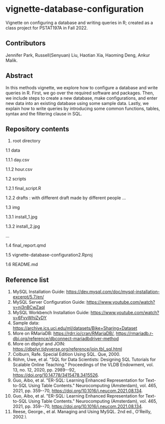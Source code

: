 # vignette-database-configuration
Vignette on configuring a database and writing queries in R; created as a class project for PSTAT197A in Fall 2022.
    
## Contributors
Jennifer Park, Russell(Senyuan) Liu, Haotian Xia, Haoming Deng, Ankur Malik.

## Abstract
In this methods vignette, we explore how to configure a database and write queries in R. First, we go over the required software and packages. Then, we include steps to create a new database, make configurations, and enter new data into an existing database using some sample data. Lastly, we explain how to write queries by introducing some common functions, tables, syntax and the filtering clause in SQL.

## Repository contents
1. root directory

1.1 data

1.1.1 day.csv

1.1.2 hour.csv

1.2 scripts

1.2.1 final_script.R

1.2.2 drafts : with different draft made by different people ...

1.3 img

1.3.1 install_1.jpg
 
1.3.2 install_2.jpg

...

1.4 final_report.qmd

1.5 vignette-database-configuration2.Rproj

1.6 README.md


## Reference list
1.  MySQL Installation Guide: <https://dev.mysql.com/doc/mysql-installation-excerpt/5.7/en/>
2.  MySQL Server Configuration Guide: <https://www.youtube.com/watch?v=nj3nBCwZaqI>
3.  MySQL Workbench Installation Guide: <https://www.youtube.com/watch?v=6FvvWhiZyDY>
4.  Sample data: <https://archive.ics.uci.edu/ml/datasets/Bike+Sharing+Dataset>
5.  More on RMariaDB: <https://rdrr.io/cran/RMariaDB/>, <https://rmariadb.r-dbi.org/reference/dbconnect-mariadbdriver-method>
6.  More on dbplyr and JOIN: <https://dbplyr.tidyverse.org/reference/join.tbl_sql.html>
7.  Colburn, Rafe. Special Edition Using SQL. Que, 2000.
8.  Röhm, Uwe, et al. "SQL for Data Scientists: Designing SQL Tutorials for Scalable Online Teaching." Proceedings of the VLDB Endowment, vol. 13, no. 12, 2020, pp. 2989--92, <https://doi.org/10.14778/3415478.3415526>.
9.  Guo, Aibo, et al. "ER-SQL: Learning Enhanced Representation for Text-to-SQL Using Table Contents." Neurocomputing (Amsterdam), vol. 465, 2021, pp. 359--70, <https://doi.org/10.1016/j.neucom.2021.08.134>.
10. Guo, Aibo, et al. "ER-SQL: Learning Enhanced Representation for Text-to-SQL Using Table Contents." Neurocomputing (Amsterdam), vol. 465, 2021, pp. 359--70, <https://doi.org/10.1016/j.neucom.2021.08.134>.
11. Reese, George., et al. Managing and Using MySQL. 2nd ed., O'Reilly, 2002.\